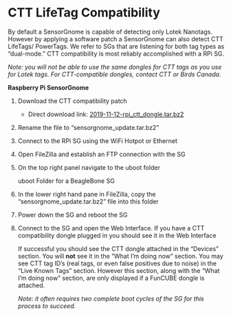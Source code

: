 # CTT LifeTag Compatibility

By default a SensorGnome is capable of detecting only Lotek Nanotags. However by applying a software patch a SensorGnome can also detect CTT LifeTags/ PowerTags. We refer to SGs that are listening for both tag types as “dual-mode.” CTT compatibility is most reliably accomplished with a RPi SG.

_Note: you will not be able to use the same dongles for CTT tags as you use for Lotek tags. For CTT-compatible dongles, contact CTT or Birds Canada._

**Raspberry Pi SensorGnome**

1. Download the CTT compatibility patch
   * Direct download link: [2019-11-12-rpi\_ctt\_dongle.tar.bz2](https://s3.amazonaws.com/media.celltracktech.com/sensorgnome/raspberry/2019-11-12-rpi_ctt_dongle.tar.bz2)
2. Rename the file to “sensorgnome\_update.tar.bz2”
3. Connect to the RPi SG using the WiFi Hotpot or Ethernet
4. Open FileZilla and establish an FTP connection with the SG
5. On the top right panel navigate to the uboot folder

   uboot Folder for a BeagleBone SG

6. In the lower right hand pane in FileZilla, copy the “sensorgnome\_update.tar.bz2” file into this folder
7. Power down the SG and reboot the SG
8. Connect to the SG and open the Web Interface. If you have a CTT compatibility dongle plugged in you should see it in the Web Interface

   If successful you should see the CTT dongle attached in the “Devices” section. You will **not** see it in the “What I’m doing now” section. You may see CTT tag ID’s \(real tags, or even false positives due to noise\) in the “Live Known Tags” section. However this section, along with the “What I’m doing now” section, are only displayed if a FunCUBE dongle is attached.

   _Note: it often requires two complete boot cycles of the SG for this process to succeed._

